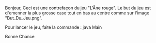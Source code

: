 Bonjour,
Ceci est une contrefaçon du jeu "L'Âne rouge".
Le but du jeu est d'emenner la plus grosse case tout en bas au centre comme sur l'image "But_Du_Jeu.png".

Pour lancer le jeu, faite la commande : java Main

Bonne Chance